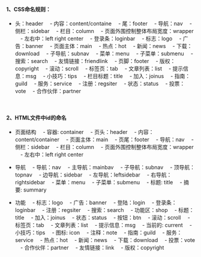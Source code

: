#### 1、CSS命名规则：
  
  - 头：header 
　- 内容：content/containe 
　- 尾：footer 
　- 导航：nav 
　- 侧栏：sidebar 
　- 栏目：column 
　- 页面外围控制整体布局宽度：wrapper 
　- 左右中：left right center 
　- 登录条：loginbar 
　- 标志：logo 
　- 广告：banner 
　- 页面主体：main 
　- 热点：hot 
　- 新闻：news 
　- 下载：download 
　- 子导航：subnav 
　- 菜单：menu 
　- 子菜单：submenu 
　- 搜索：search 
　- 友情链接：friendlink 
　- 页脚：footer 
　- 版权：copyright 
　- 滚动：scroll 
　- 标签页：tab 
　- 文章列表：list 
　- 提示信息：msg 
　- 小技巧：tips 
　- 栏目标题：title 
　- 加入：joinus 
　- 指南：guild 
　- 服务：service 
　- 注册：regsiter 
　- 状态：status 
　- 投票：vote 
　- 合作伙伴：partner 
<br>

#### 2、HTML文件中id的命名

- 页面结构
　- 容器: container
　- 页头：header
　- 内容：content/container
　- 页面主体：main
　- 页尾：footer
　- 导航：nav
　- 侧栏：sidebar
　- 栏目：column
　- 页面外围控制整体布局宽度：wrapper
　- 左右中：left right center
 
- 导航
　- 导航：nav
　- 主导航：mainbav
　- 子导航：subnav
　- 顶导航：topnav
　- 边导航：sidebar
　- 左导航：leftsidebar
　- 右导航：rightsidebar
　- 菜单：menu
　- 子菜单：submenu
　- 标题: title
　- 摘要: summary
 
- 功能
　- 标志：logo
　- 广告：banner
　- 登陆：login
　- 登录条：loginbar
　- 注册：regsiter
　- 搜索：search
　- 功能区：shop
　- 标题：title
　- 加入：joinus
　- 状态：status
　- 按钮：btn
　- 滚动：scroll
　- 标签页：tab
　- 文章列表：list
　- 提示信息：msg
　- 当前的: current
　- 小技巧：tips
　- 图标: icon
　- 注释：note
　- 指南：guild
　- 服务：service
　- 热点：hot
　- 新闻：news
　- 下载：download
　- 投票：vote
　- 合作伙伴：partner
　- 友情链接：link
　- 版权：copyright
<br>











